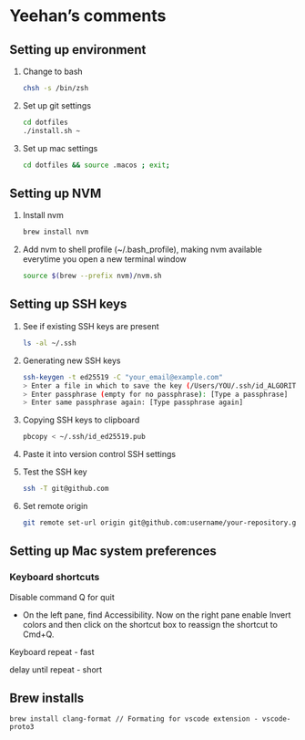 # Yeehan’s comments

## Setting up environment

1. Change to bash

   ```bash
   chsh -s /bin/zsh
   ```

2. Set up git settings

   ```bash
   cd dotfiles
   ./install.sh ~
   ```

3. Set up mac settings
   ```bash
   cd dotfiles && source .macos ; exit;
   ```

## Setting up NVM

1. Install nvm

   ```bash
   brew install nvm
   ```

2. Add nvm to shell profile (~/.bash_profile), making nvm available everytime you open a new terminal window
   ```bash
   source $(brew --prefix nvm)/nvm.sh
   ```

## Setting up SSH keys

1. See if existing SSH keys are present

   ```bash
   ls -al ~/.ssh
   ```

2. Generating new SSH keys

   ```bash
   ssh-keygen -t ed25519 -C "your_email@example.com"
   > Enter a file in which to save the key (/Users/YOU/.ssh/id_ALGORITHM: [Press enter]
   > Enter passphrase (empty for no passphrase): [Type a passphrase]
   > Enter same passphrase again: [Type passphrase again]
   ```

3. Copying SSH keys to clipboard

   ```bash
   pbcopy < ~/.ssh/id_ed25519.pub
   ```

4. Paste it into version control SSH settings

5. Test the SSH key

   ```bash
   ssh -T git@github.com
   ```

6. Set remote origin
   ```bash
   git remote set-url origin git@github.com:username/your-repository.git
   ```

## Setting up Mac system preferences

### Keyboard shortcuts

Disable command Q for quit

- On the left pane, find Accessibility. Now on the right pane enable Invert colors and then click on the shortcut box to reassign the shortcut to Cmd+Q.

Keyboard repeat - fast

delay until repeat - short

## Brew installs

```
brew install clang-format // Formating for vscode extension - vscode-proto3
```
